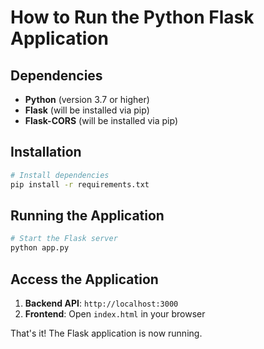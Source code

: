 # How to Run the Python Flask Application

## Dependencies

- **Python** (version 3.7 or higher)
- **Flask** (will be installed via pip)
- **Flask-CORS** (will be installed via pip)

## Installation

```bash
# Install dependencies
pip install -r requirements.txt
```

## Running the Application

```bash
# Start the Flask server
python app.py
```

## Access the Application

1. **Backend API**: `http://localhost:3000`
2. **Frontend**: Open `index.html` in your browser

That's it! The Flask application is now running.